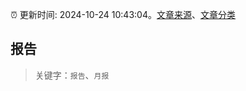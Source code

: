 :alarm_clock: 更新时间: 2024-10-24 10:43:04。[文章来源](/README.md)、[文章分类](/TAGS.md)

## 报告


> 关键字：`报告`、`月报`




